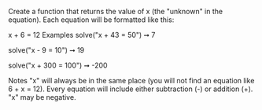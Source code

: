 Create a function that returns the value of x (the "unknown" in the equation). Each equation will be formatted like this:

x + 6 = 12
Examples
solve("x + 43 = 50") ➞ 7

solve("x - 9 = 10") ➞ 19

solve("x + 300 = 100") ➞ -200

Notes
"x" will always be in the same place (you will not find an equation like 6 + x = 12).
Every equation will include either subtraction (-) or addition (+).
"x" may be negative.